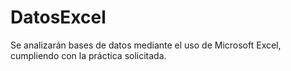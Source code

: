 # DatosExcel
Se analizarán bases de datos mediante el uso de Microsoft Excel, cumpliendo con la práctica solicitada.
